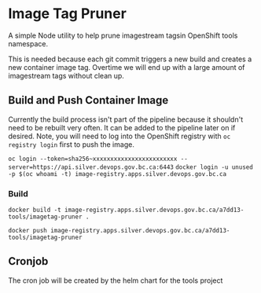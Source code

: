 # Image Tag Pruner

A simple Node utility to help prune imagestream tagsin OpenShift tools namespace. 

This is needed because each git commit triggers a new build and creates a new container image tag. Overtime we will end up with a large amount of imagestream tags without clean up.

## Build and Push Container Image

Currently the build process isn't part of the pipeline because it shouldn't need to be rebuilt very often.  It can be added to the pipeline later on if desired.  Note, you will need to log into the OpenShift registry with `oc registry login` first to push the image.

`oc login --token=sha256~xxxxxxxxxxxxxxxxxxxxxxxx --server=https://api.silver.devops.gov.bc.ca:6443` 
`docker login -u unused -p $(oc whoami -t) image-registry.apps.silver.devops.gov.bc.ca`

### Build
`docker build -t image-registry.apps.silver.devops.gov.bc.ca/a7dd13-tools/imagetag-pruner .`

`docker push image-registry.apps.silver.devops.gov.bc.ca/a7dd13-tools/imagetag-pruner`

## Cronjob
The cron job will be created by the helm chart for the tools project